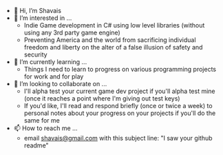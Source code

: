 - 👋 Hi, I’m Shavais
- 👀 I’m interested in ... 
     - Indie Game development in C# using low level libraries (without using any 3rd party game engine)
     - Preventing America and the world from sacrificing individual freedom and liberty on the alter of a false illusion of safety and security 
- 🌱 I’m currently learning ... 
     - Things I need to learn to progress on various programming projects for work and for play 
- 💞️ I’m looking to collaborate on ...
     - I'll alpha test your current game dev project if you'll alpha test mine (once it reaches a point where I'm giving out test keys)
     - If you'd like, I'll read and respond briefly (once or twice a week) to personal notes about your progress on your projects if you'll do the same for me
- 📫 How to reach me ...
     - email shavais@gmail.com with this subject line: "I saw your github readme" 
<!---
Shavais/Shavais is a ✨ special ✨ repository because its `README.md` (this file) appears on your GitHub profile.
You can click the Preview link to take a look at your changes.
--->
